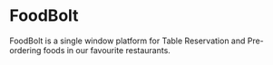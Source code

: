 # FoodBolt
FoodBolt is a single window platform for Table Reservation and Pre-ordering foods in our favourite restaurants.

